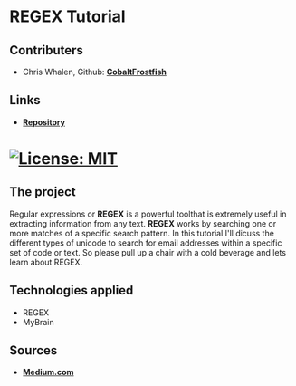 # REGEX Tutorial

## Contributers
* Chris Whalen, Github: **[CobaltFrostfish](https://github.com/CobaltFrostfish)**

## Links
* **[Repository](https://github.com/CobaltFrostfish/REGEX)**
# [![License: MIT](https://img.shields.io/badge/License-MIT-yellow.svg)](https://opensource.org/licenses/MIT)

## The project
Regular expressions or **REGEX** is a powerful toolthat is extremely useful in extracting information from any text. **REGEX** works by searching one or more matches of a specific search pattern. In this tutorial I'll dicuss the different types of unicode to search for email addresses within a specific set of code or text. So please pull up a chair with a cold beverage and lets learn about REGEX.

## Technologies applied
* REGEX
* MyBrain

## Sources
* **[Medium.com](https://medium.com/)**
